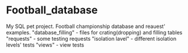 # Football_database
My SQL pet project. Football championship database and reauest' examples. 
"database_filling" - files for crating(dropping) and filling tables
"requests" - some testing requests
"isolation lavel" - different isolation levels' tests
"views" - view tests
